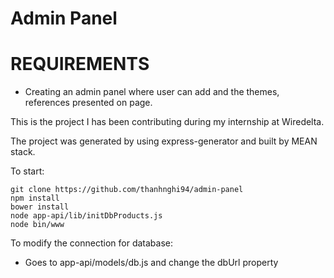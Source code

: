 # Admin Panel

# REQUIREMENTS
- Creating an admin panel where user can add and the themes, references presented on page.

This is the project I has been contributing during my internship at Wiredelta.

The project was generated by using express-generator and built by MEAN stack.

To start:
```
git clone https://github.com/thanhnghi94/admin-panel
npm install
bower install
node app-api/lib/initDbProducts.js
node bin/www
```
To modify the connection for database:
 - Goes to app-api/models/db.js and change the dbUrl property
